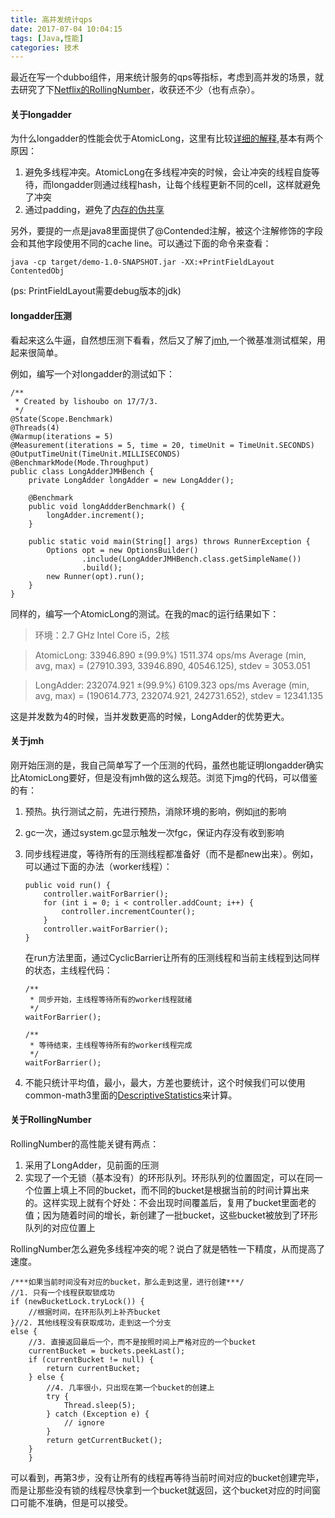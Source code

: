 ```yaml
---
title: 高并发统计qps
date: 2017-07-04 10:04:15
tags: [Java,性能]
categories: 技术
---
```


最近在写一个dubbo组件，用来统计服务的qps等指标，考虑到高并发的场景，就去研究了下[Netflix的RollingNumber](https://github.com/Netflix/Hystrix/blob/master/hystrix-core/src/main/java/com/netflix/hystrix/util/HystrixRollingNumber.java)，收获还不少（也有点杂）。

#### 关于longadder

为什么longadder的性能会优于AtomicLong，这里有比较[详细的解释](http://coolshell.cn/articles/11454.html),基本有两个原因：

1. 避免多线程冲突。AtomicLong在多线程冲突的时候，会让冲突的线程自旋等待，而longadder则通过线程hash，让每个线程更新不同的cell，这样就避免了冲突
2. 通过padding，避免了[内存的伪共享](http://ifeve.com/falsesharing/)

另外，要提的一点是java8里面提供了@Contended注解，被这个注解修饰的字段会和其他字段使用不同的cache line。可以通过下面的命令来查看：

```
java -cp target/demo-1.0-SNAPSHOT.jar -XX:+PrintFieldLayout ContentedObj
```

(ps: PrintFieldLayout需要debug版本的jdk)

#### longadder压测

看起来这么牛逼，自然想压测下看看，然后又了解了[jmh](http://openjdk.java.net/projects/code-tools/jmh/),一个微基准测试框架，用起来很简单。

例如，编写一个对longadder的测试如下：

```
/**
 * Created by lishoubo on 17/7/3.
 */
@State(Scope.Benchmark)
@Threads(4)
@Warmup(iterations = 5)
@Measurement(iterations = 5, time = 20, timeUnit = TimeUnit.SECONDS)
@OutputTimeUnit(TimeUnit.MILLISECONDS)
@BenchmarkMode(Mode.Throughput)
public class LongAdderJMHBench {
    private LongAdder longAdder = new LongAdder();

    @Benchmark
    public void longAddderBenchmark() {
        longAdder.increment();
    }

    public static void main(String[] args) throws RunnerException {
        Options opt = new OptionsBuilder()
                .include(LongAdderJMHBench.class.getSimpleName())
                .build();
        new Runner(opt).run();
    }
}
```

同样的，编写一个AtomicLong的测试。在我的mac的运行结果如下：

> 环境：2.7 GHz Intel Core i5，2核

> AtomicLong: 33946.890 ±(99.9%) 1511.374 ops/ms Average (min, avg, max) = (27910.393, 33946.890, 40546.125), stdev = 3053.051

> LongAdder: 232074.921 ±(99.9%) 6109.323 ops/ms Average (min, avg, max) = (190614.773, 232074.921, 242731.652), stdev = 12341.135


这是并发数为4的时候，当并发数更高的时候，LongAdder的优势更大。

#### 关于jmh

刚开始压测的是，我自己简单写了一个压测的代码，虽然也能证明longadder确实比AtomicLong要好，但是没有jmh做的这么规范。浏览下jmg的代码，可以借鉴的有：

1. 预热。执行测试之前，先进行预热，消除环境的影响，例如[jit](https://www.ibm.com/developerworks/cn/java/j-lo-just-in-time/index.html)的影响 

2. gc一次，通过system.gc显示触发一次fgc，保证内存没有收到影响
3. 同步线程进度，等待所有的压测线程都准备好（而不是都new出来）。例如，可以通过下面的办法（worker线程）：

	```
	public void run() {
        controller.waitForBarrier();
        for (int i = 0; i < controller.addCount; i++) {
            controller.incrementCounter();
        }
        controller.waitForBarrier();
    }
	```
	在run方法里面，通过CyclicBarrier让所有的压测线程和当前主线程到达同样的状态，主线程代码：
	
	```
	/**
     * 同步开始，主线程等待所有的worker线程就绪
     */
    waitForBarrier();

    /**
     * 等待结束，主线程等待所有的worker线程完成
     */
    waitForBarrier();
	```
4. 不能只统计平均值，最小，最大，方差也要统计，这个时候我们可以使用common-math3里面的[DescriptiveStatistics](http://commons.apache.org/proper/commons-math/javadocs/api-3.3/org/apache/commons/math3/stat/descriptive/DescriptiveStatistics.html)来计算。

#### 关于RollingNumber

RollingNumber的高性能关键有两点：

1. 采用了LongAdder，见前面的压测
2. 实现了一个无锁（基本没有）的环形队列。环形队列的位置固定，可以在同一个位置上填上不同的bucket，而不同的bucket是根据当前的时间计算出来的。这样实现上就有个好处：不会出现时间覆盖后，复用了bucket里面老的值；因为随着时间的增长，新创建了一批bucket，这些bucket被放到了环形队列的对应位置上

RollingNumber怎么避免多线程冲突的呢？说白了就是牺牲一下精度，从而提高了速度。

```
/***如果当前时间没有对应的bucket，那么走到这里，进行创建***/
//1. 只有一个线程获取锁成功
if (newBucketLock.tryLock()) {
	//根据时间，在环形队列上补齐bucket
}//2. 其他线程没有获取成功，走到这一个分支 
else {
    //3. 直接返回最后一个，而不是按照时间上严格对应的一个bucket
    currentBucket = buckets.peekLast();
    if (currentBucket != null) {
        return currentBucket;
    } else {
        //4. 几率很小，只出现在第一个bucket的创建上
        try {
            Thread.sleep(5);
        } catch (Exception e) {
            // ignore
        }
        return getCurrentBucket();
    }
    }
```

可以看到，再第3步，没有让所有的线程再等待当前时间对应的bucket创建完毕，而是让那些没有锁的线程尽快拿到一个bucket就返回，这个bucket对应的时间窗口可能不准确，但是可以接受。
